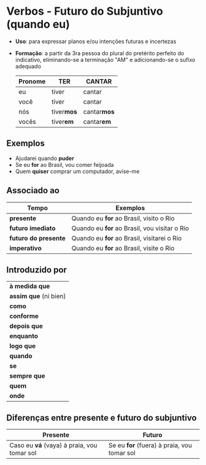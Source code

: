 # Verbos - Futuro do Subjuntivo (quando eu)

* **Uso**: para expressar planos e/ou intenções futuras e incertezas
* **Formação**: a partir da 3ra pessoa do plural do pretérito perfeito do indicativo, eliminando-se a terminação "AM" e adicionando-se o sufixo adequado

  | Pronome | TER | CANTAR |
  | -- | -- | -- |
  | eu    | tiver        | cantar        |
  | você  | tiver        | cantar        |
  | nós   | tiver**mos** | cantar**mos** |
  | vocês | tiver**em**  | cantar**em**  |

## Exemplos

* Ajudarei quando **puder**
* Se eu **for** ao Brasil, vou comer feijoada
* Quem **quiser** comprar um computador, avise-me

## Associado ao

| Tempo | Exemplos |
| -- | -- |
| **presente**           | Quando eu **for** ao Brasil, visito o Rio |
| **futuro imediato**    | Quando eu **for** ao Brasil, vou visitar o Rio |
| **futuro do presente** | Quando eu **for** ao Brasil, visitarei o Rio |
| **imperativo**         | Quando eu **for** ao Brasil, visite o Rio |

## Introduzido por

||
| -- |
| **à medida que** |
| **assim que** (ni bien) |
| **como** |
| **conforme** |
| **depois que** |
| **enquanto** |
| **logo que** |
| **quando** |
| **se** |
| **sempre que** |
| **quem** |
| **onde** |

## Diferenças entre presente e futuro do subjuntivo

| Presente | Futuro |
| -- | -- |
| Caso eu **vá** (vaya) à praia, vou tomar sol | Se eu **for** (fuera) à praia, vou tomar sol |
